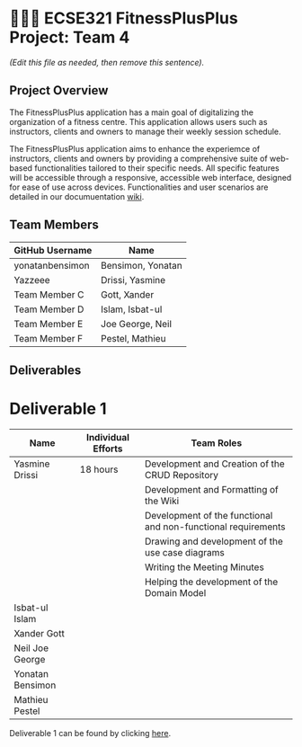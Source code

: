 # 💪➕➕ ECSE321 FitnessPlusPlus Project: Team 4

_(Edit this file as needed, then remove this sentence)._

## Project Overview

The FitnessPlusPlus application has a main goal of digitalizing the organization of a fitness centre. This application allows users such as instructors, clients and owners to manage their weekly session schedule.

The FitnessPlusPlus application aims to enhance the experiemce of instructors, clients and owners by providing a comprehensive suite of web-based functionalities tailored to their specific needs. All specific features will be accessible through a responsive, accessible web interface, designed for ease of use across devices. Functionalities and user scenarios are detailed in our documuentation [wiki](../../wiki).

## Team Members

| GitHub Username |  Name             | 
| --------------- |  ---------------  |
| yonatanbensimon | Bensimon, Yonatan |
| Yazzeee         | Drissi, Yasmine   |
| Team Member C   | Gott, Xander      |
| Team Member D   | Islam, Isbat-ul   |
| Team Member E   | Joe George, Neil  |
| Team Member F   | Pestel, Mathieu   |

## Deliverables

# Deliverable 1

| Name            | Individual Efforts |                Team Roles                                      |
| --------------- | ------------------ | -------------------------------------------------------------- |
| Yasmine Drissi  |       18 hours     |   Development and Creation of the CRUD Repository              |             
|                 |                    |   Development and Formatting of the Wiki                       |
|                 |                    |   Development of the functional and non-functional requirements|
|                 |                    |   Drawing and development of the use case diagrams             | 
|                 |                    |   Writing the Meeting Minutes                                  |
|                 |                    |   Helping the development of the Domain Model                  |
| Isbat-ul Islam  |                    |                                                                |
| Xander Gott     |                    |                                                                |
| Neil Joe George |                    |                                                                |
| Yonatan Bensimon|                    |                                                                |
| Mathieu Pestel  |                    |                                                                |

Deliverable 1 can be found by clicking [here](../../wiki/Deliverable-1).
